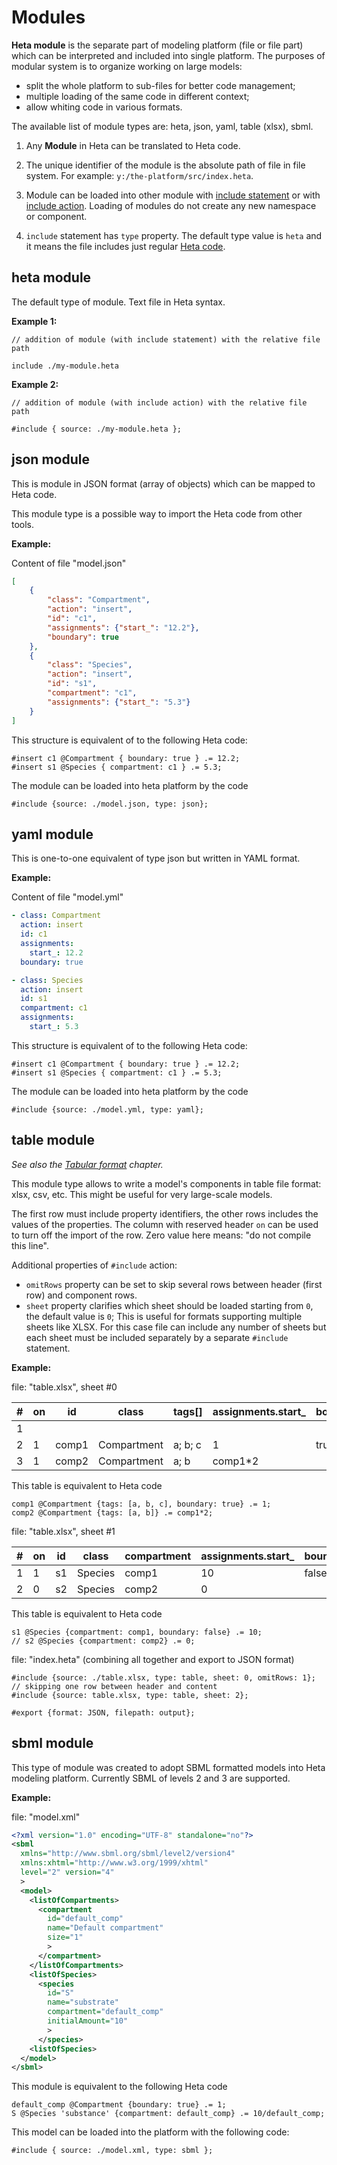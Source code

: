 # Modules

**Heta module** is the separate part of modeling platform (file or file part) which can be interpreted and
included into single platform. The purposes of modular system is to organize working on large models:

- split the whole platform to sub-files for better code management;
- multiple loading of the same code in different context;
- allow whiting code in various formats.

The available list of module types are: heta, json, yaml, table (xlsx), sbml. 

1. Any **Module** in Heta can be translated to Heta code. 

1. The unique identifier of the module is the absolute path of file in file system. For example: `y:/the-platform/src/index.heta`.

1. Module can be loaded into other module with [include statement](syntax#include-statement) or with [include action](./actions#include). Loading of modules do not create any new namespace or component.

1. `include` statement has `type` property. The default type value is `heta` and it means the file includes just regular [Heta code](syntax).

## heta module

The default type of module. Text file in Heta syntax.

**Example 1:**

```heta
// addition of module (with include statement) with the relative file path

include ./my-module.heta
```

**Example 2:**

```heta
// addition of module (with include action) with the relative file path

#include { source: ./my-module.heta };

```

## json module

This is module in JSON format (array of objects) which can be mapped to Heta code.

This module type is a possible way to import the Heta code from other tools.

**Example:**

Content of file "model.json"
```json
[
    {
        "class": "Compartment",
        "action": "insert",
        "id": "c1",
        "assignments": {"start_": "12.2"},
        "boundary": true
    },
    {
        "class": "Species",
        "action": "insert",
        "id": "s1",
        "compartment": "c1",
        "assignments": {"start_": "5.3"}
    }
]
```

This structure is equivalent of to the following Heta code:

```heta
#insert c1 @Compartment { boundary: true } .= 12.2;
#insert s1 @Species { compartment: c1 } .= 5.3;
```

The module can be loaded into heta platform by the code

```heta
#include {source: ./model.json, type: json};
```

## yaml module

This is one-to-one equivalent of type json but written in YAML format.

**Example:**

Content of file "model.yml"
```yaml
- class: Compartment
  action: insert
  id: c1
  assignments:
    start_: 12.2
  boundary: true

- class: Species
  action: insert
  id: s1
  compartment: c1
  assignments:
    start_: 5.3
```

This structure is equivalent of to the following Heta code:

```heta
#insert c1 @Compartment { boundary: true } .= 12.2;
#insert s1 @Species { compartment: c1 } .= 5.3;
```

The module can be loaded into heta platform by the code

```heta
#include {source: ./model.yml, type: yaml};
```

## table module

_See also the [Tabular format](tabular-format) chapter._

This module type allows to write a model's components in table file format: xlsx, csv, etc.
This might be useful for very large-scale models.

The first row must include property identifiers, the other rows includes the values of the properties.
The column with reserved header `on` can be used to turn off the import of the row. Zero value here means: "do not compile this line".

Additional properties of `#include` action:

- `omitRows` property can be set to skip several rows between header (first row) and component rows.
- `sheet` property clarifies which sheet should be loaded starting from `0`, the default value is `0`; 
  This is useful for formats supporting multiple sheets like XLSX. For this case file can include any number of sheets but each sheet must be included separately by a separate `#include` statement.

**Example:**

file: "table.xlsx", sheet #0

|#| on | id | class | tags[] | assignments.start_ | boundary |
|---|---|---|---|---|---|---|
|1|
|2| 1 | comp1 | Compartment | a; b; c | 1 | true |
|3| 1 | comp2 | Compartment | a; b | comp1*2 | |

This table is equivalent to Heta code

```heta
comp1 @Compartment {tags: [a, b, c], boundary: true} .= 1;
comp2 @Compartment {tags: [a, b]} .= comp1*2;
```

file: "table.xlsx", sheet #1

|#| on | id | class | compartment | assignments.start_ | boundary |
|---|---|---|---|---|---|---|
|1| 1| s1 | Species | comp1 | 10 | false |
|2| 0| s2 | Species | comp2 | 0  | |

This table is equivalent to Heta code

```heta
s1 @Species {compartment: comp1, boundary: false} .= 10;
// s2 @Species {compartment: comp2} .= 0;
```

file: "index.heta" (combining all together and export to JSON format)
```heta
#include {source: ./table.xlsx, type: table, sheet: 0, omitRows: 1}; // skipping one row between header and content
#include {source: table.xlsx, type: table, sheet: 2};

#export {format: JSON, filepath: output};
```

## sbml module

This type of module was created to adopt SBML formatted models into Heta modeling platform. Currently SBML of levels 2 and 3 are supported.

**Example:**

file: "model.xml"
```xml
<?xml version="1.0" encoding="UTF-8" standalone="no"?>
<sbml 
  xmlns="http://www.sbml.org/sbml/level2/version4" 
  xmlns:xhtml="http://www.w3.org/1999/xhtml" 
  level="2" version="4"
  >
  <model>
    <listOfCompartments>
      <compartment
        id="default_comp"
        name="Default compartment"
        size="1"
        >
      </compartment>
    </listOfCompartments>
    <listOfSpecies>
      <species
        id="S"
        name="substrate"
        compartment="default_comp"
        initialAmount="10"
        >
      </species>
    <listOfSpecies>
  </model>
</sbml>
```

This module is equivalent to the following Heta code

```heta
default_comp @Compartment {boundary: true} .= 1;
S @Species 'substance' {compartment: default_comp} .= 10/default_comp;
```

This model can be loaded into the platform with the following code:

```heta
#include { source: ./model.xml, type: sbml };
```
